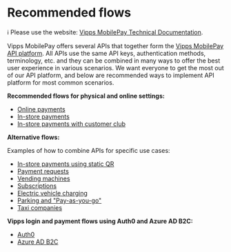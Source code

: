 <!-- START_METADATA
---
title: Vipps MobilePay Recommended flows
sidebar_label: Overview
sidebar_position: 1
hide_table_of_contents: true
pagination_next: null
pagination_prev: null
---
END_METADATA -->

# Recommended flows

<!-- START_COMMENT -->
ℹ️ Please use the website:
[Vipps MobilePay Technical Documentation](https://developer.vippsmobilepay.com/docs/solutions/).
<!-- END_COMMENT -->

Vipps MobilePay offers several APIs that together form the [Vipps MobilePay API platform](https://developer.vippsmobilepay.com/docs/APIs/).
All APIs use the same API keys, authentication methods, terminology, etc. and they can be combined in many ways to offer the best user experience in various scenarios.
We want everyone to get the most out of our API platform, and below are recommended ways to implement API platform for most common scenarios.

**Recommended flows for physical and online settings:**

* [Online payments](./online/README.md)
* [In-store payments](./in-store/README.md)
* [In-store payments with customer club](./loyalty-in-pos/README.md)

**Alternative flows:**

Examples of how to combine APIs for specific use cases:

* [In-store payments using static QR](./static-qr-at-pos/README.md)
* [Payment requests](./invoice-through-epayments/README.md)
* [Vending machines](./vending-machines/README.md)
* [Subscriptions](./recurring-and-login/README.md)
* [Electric vehicle charging](./ev-charging/README.md)
* [Parking and "Pay-as-you-go"](./parking/README.md)
* [Taxi companies](./taxi-companies/README.md)

**Vipps login and payment flows using Auth0 and Azure AD B2C:**

* [Auth0](./auth0/README.md)
* [Azure AD B2C](./azure-b2c/README.md)
